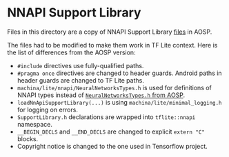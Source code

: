 # NNAPI Support Library

Files in this directory are a copy of NNAPI Support Library
[files](https://cs.android.com/android/platform/superproject/+/master:packages/modules/NeuralNetworks/shim_and_sl/;drc=629cea610b447266b1e6b01e4cb6a952dcb56e7e)
in AOSP.

The files had to be modified to make them work in TF Lite context. Here is the
list of differences from the AOSP version:

*   `#include` directives use fully-qualified paths.
*   `#pragma once` directives are changed to header guards. Android paths in
    header guards are changed to TF Lite paths.
*   `machina/lite/nnapi/NeuralNetworksTypes.h` is used for definitions of
    NNAPI types instead of
    [`NeuralNetworksTypes.h` from AOSP](https://cs.android.com/android/_/android/platform/packages/modules/NeuralNetworks/+/6f0a05b9abdfe0d17afe0269c5329340809175b5:runtime/include/NeuralNetworksTypes.h;drc=a62e56b26b7382a62c5aa0e5964266eba55853d8).
*   `loadNnApiSupportLibrary(...)` is using `machina/lite/minimal_logging.h`
    for logging on errors.
*   `SupportLibrary.h` declarations are wrapped into `tflite::nnapi` namespace.
*   `__BEGIN_DECLS` and `__END_DECLS` are changed to explicit `extern "C"`
    blocks.
*   Copyright notice is changed to the one used in Tensorflow project.
